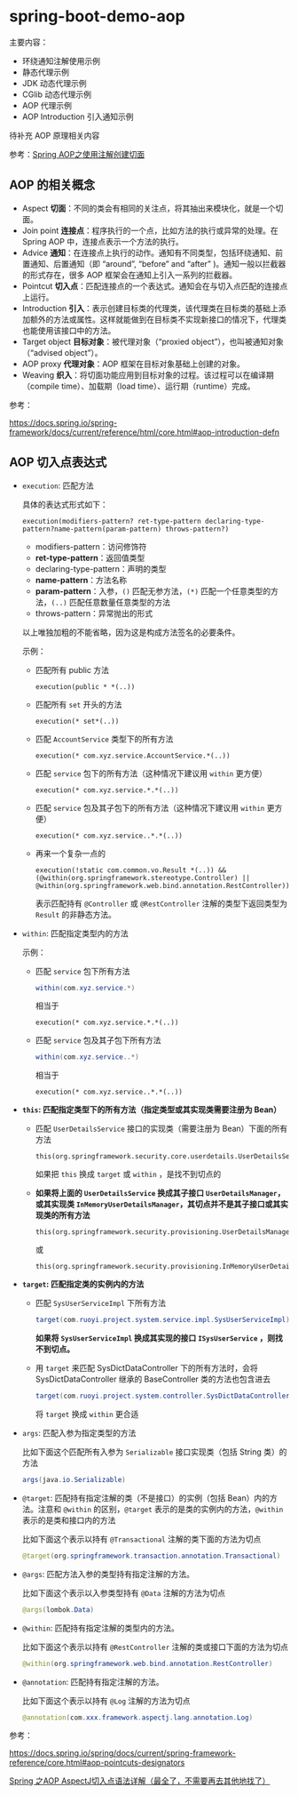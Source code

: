 # spring-boot-demo-aop

主要内容：

- 环绕通知注解使用示例
- 静态代理示例
- JDK 动态代理示例
- CGlib 动态代理示例
- AOP 代理示例
- AOP Introduction 引入通知示例



待补充 AOP 原理相关内容

参考：[Spring AOP之使用注解创建切面](https://www.jianshu.com/p/6f40dddd71a5)

## AOP 的相关概念

- Aspect **切面**：不同的类会有相同的关注点，将其抽出来模块化，就是一个切面。
- Join point **连接点**：程序执行的一个点，比如方法的执行或异常的处理。在 Spring AOP 中，连接点表示一个方法的执行。
- Advice **通知**：在连接点上执行的动作。通知有不同类型，包括环绕通知、前置通知、后置通知（即 “around”, “before” and “after” )。通知一般以拦截器的形式存在，很多 AOP 框架会在通知上引入一系列的拦截器。
- Pointcut **切入点**：匹配连接点的一个表达式。通知会在与切入点匹配的连接点上运行。
- Introduction **引入**：表示创建目标类的代理类，该代理类在目标类的基础上添加额外的方法或属性。这样就能做到在目标类不实现新接口的情况下，代理类也能使用该接口中的方法。
- Target object **目标对象**：被代理对象（“proxied object”），也叫被通知对象（“advised object”）。
- AOP proxy **代理对象**：AOP 框架在目标对象基础上创建的对象。
- Weaving **织入**：将切面功能应用到目标对象的过程。该过程可以在编译期（compile time）、加载期（load time）、运行期（runtime）完成。

参考：

https://docs.spring.io/spring-framework/docs/current/reference/html/core.html#aop-introduction-defn

## AOP 切入点表达式

- `execution`: 匹配方法

  具体的表达式形式如下：

  ```
  execution(modifiers-pattern? ret-type-pattern declaring-type-pattern?name-pattern(param-pattern) throws-pattern?)
  ```

  - modifiers-pattern：访问修饰符
  - **ret-type-pattern**：返回值类型
  - declaring-type-pattern：声明的类型
  - **name-pattern**：方法名称
  - **param-pattern**：入参，`()` 匹配无参方法，`(*)` 匹配一个任意类型的方法，`(..)` 匹配任意数量任意类型的方法
  - throws-pattern：异常抛出的形式

  以上唯独加粗的不能省略，因为这是构成方法签名的必要条件。

  示例：

  - 匹配所有 public 方法

    ```
    execution(public * *(..))
    ```

  - 匹配所有 `set` 开头的方法

    ```
    execution(* set*(..))
    ```

  - 匹配 `AccountService` 类型下的所有方法

    ```
    execution(* com.xyz.service.AccountService.*(..))
    ```

  - 匹配 `service` 包下的所有方法（这种情况下建议用 `within` 更方便）

    ```
    execution(* com.xyz.service.*.*(..))
    ```

  - 匹配 `service` 包及其子包下的所有方法（这种情况下建议用 `within` 更方便）

    ```
    execution(* com.xyz.service..*.*(..))
    ```

  - 再来一个复杂一点的

    ```
    execution(!static com.common.vo.Result *(..)) && (@within(org.springframework.stereotype.Controller) || @within(org.springframework.web.bind.annotation.RestController))
    ```

    表示匹配持有 `@Controller` 或 `@RestController` 注解的类型下返回类型为 `Result` 的非静态方法。

- `within`: 匹配指定类型内的方法

  示例：

  - 匹配 `service` 包下所有方法

    ```java
    within(com.xyz.service.*)
    ```

    相当于

    ```
    execution(* com.xyz.service.*.*(..))
    ```

    

  - 匹配 `service` 包及其子包下所有方法

    ```java
    within(com.xyz.service..*)
    ```

    相当于

    ```
    execution(* com.xyz.service..*.*(..))
    ```

    

- **`this`: 匹配指定类型下的所有方法（指定类型或其实现类需要注册为 Bean）**

  - 匹配 `UserDetailsService` 接口的实现类（需要注册为 Bean）下面的所有方法

    ```
    this(org.springframework.security.core.userdetails.UserDetailsService)
    ```

    如果把 `this` 换成 `target` 或 `within` ，是找不到切点的

  - **如果将上面的 `UserDetailsService` 换成其子接口 `UserDetailsManager`，或其实现类 `InMemoryUserDetailsManager`，其切点并不是其子接口或其实现类的所有方法**

    ```
    this(org.springframework.security.provisioning.UserDetailsManager)
    ```

    或

    ```
    this(org.springframework.security.provisioning.InMemoryUserDetailsManager)
    ```

  

- **`target`: 匹配指定类的实例内的方法**

  - 匹配 `SysUserServiceImpl` 下所有方法

    ```java
    target(com.ruoyi.project.system.service.impl.SysUserServiceImpl)
    ```

    **如果将 `SysUserServiceImpl` 换成其实现的接口 `ISysUserService` ，则找不到切点。**

  - 用 `target` 来匹配 SysDictDataController 下的所有方法时，会将 SysDictDataController 继承的 BaseController 类的方法也包含进去

    ```java
    target(com.ruoyi.project.system.controller.SysDictDataController)
    ```

    将 `target` 换成 `within` 更合适

- `args`: 匹配入参为指定类型的方法

  比如下面这个匹配所有入参为 `Serializable` 接口实现类（包括 String 类）的方法

  ```java
  args(java.io.Serializable)
  ```

  

- `@target`: 匹配持有指定注解的类（不是接口）的实例（包括 Bean）内的方法。注意和 `@within` 的区别，`@target` 表示的是类的实例内的方法，`@within` 表示的是类和接口内的方法

  比如下面这个表示以持有 `@Transactional` 注解的类下面的方法为切点

  ```java
  @target(org.springframework.transaction.annotation.Transactional)
  ```

  

- `@args`: 匹配方法入参的类型持有指定注解的方法。

  比如下面这个表示以入参类型持有 `@Data` 注解的方法为切点

  ```java
  @args(lombok.Data)
  ```

  

- `@within`: 匹配持有指定注解的类型内的方法。

  比如下面这个表示以持有 `@RestController` 注解的类或接口下面的方法为切点

  ```java
  @within(org.springframework.web.bind.annotation.RestController)
  ```

  

- `@annotation`: 匹配持有指定注解的方法。

  比如下面这个表示以持有 `@Log` 注解的方法为切点

  ```java
  @annotation(com.xxx.framework.aspectj.lang.annotation.Log)
  ```

  

参考：

https://docs.spring.io/spring/docs/current/spring-framework-reference/core.html#aop-pointcuts-designators

[Spring 之AOP AspectJ切入点语法详解（最全了，不需要再去其他地找了）](https://blog.csdn.net/jinnianshilongnian/article/details/84156354)